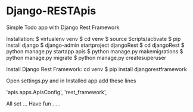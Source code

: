 # Django-RESTApis
Simple Todo app with Django Rest Framework


Installation:
$ virtualenv venv
$ cd venv
$ source Scripts/activate
$ pip install django
$ django-admin startproject djangoRest
$ cd djangoRest
$ python manage.py startapp apis
$ python manage.py makemigrations
$ python manage.py migrate
$ python manage.py createsuperuser

Install Django Rest Framework:
cd venv
$ pip install djangorestframework

Open settings.py and in Installed app add these lines

'apis.apps.ApisConfig',
'rest_framework',

All set ... Have fun . . . 
